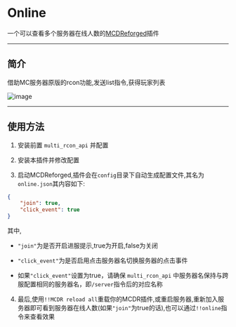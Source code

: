 # Online
一个可以查看多个服务器在线人数的[MCDReforged](https://github.com/Fallen-Breath/MCDReforged)插件

***
## 简介
借助MC服务器原版的rcon功能,发送list指令,获得玩家列表

![image](./pictures/1.png)

***
## 使用方法

1. 安装前置 `multi_rcon_api` 并配置

2. 安装本插件并修改配置

3. 启动MCDReforged,插件会在`config`目录下自动生成配置文件,其名为`online.json`其内容如下:
```json
{
    "join": true,
    "click_event": true
}
```
其中,  
- `"join"`为是否开启进服提示,true为开启,false为关闭

- `"click_event"`为是否启用点击服务器名切换服务器的点击事件

- 如果`"click_event"`设置为true，请确保 `multi_rcon_api` 中服务器名保持与跨服配置相同的服务器名，即`/server`指令后的对应名称

4. 最后,使用`!!MCDR reload all`重载你的MCDR插件,或重启服务器,重新加入服务器即可看到服务器在线人数(如果`"join"`为true的话),也可以通过`!!online`指令来查看效果

